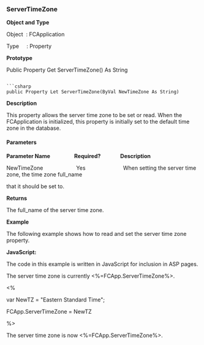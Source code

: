 ### ServerTimeZone

**Object and Type**

Object  : FCApplication

Type     : Property

**Prototype**

Public Property Get ServerTimeZone() As String
```

```csharp
public Property Let ServerTimeZone(ByVal NewTimeZone As String)
```

**Description**

This property allows the server time zone to be set or read. When the FCApplication is initialized, this property is initially set to the default time zone in the database.

#### Parameters
**Parameter Name**                **Required?**             **Description**

NewTimeZone                      Yes                         When setting the server time zone, the time zone full_name

that it should be set to.

**Returns**

The full_name of the server time zone.

**Example**

The following example shows how to read and set the server time zone property.

**JavaScript:**

The code in this example is written in JavaScript for inclusion in ASP pages.

The server time zone is currently <%=FCApp.ServerTimeZone%>.<BR>

<%

var NewTZ = "Eastern Standard Time";

FCApp.ServerTimeZone = NewTZ

%>

The server time zone is now <%=FCApp.ServerTimeZone%>.